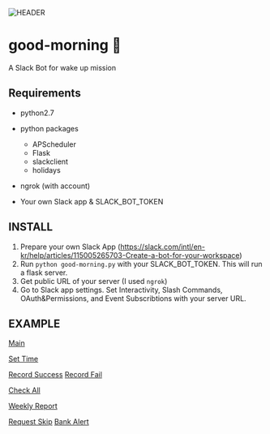 ![HEADER](github.com/juppytt/good-morning/blob/master/image/main.png)

# good-morning :sunrise: 
A Slack Bot for wake up mission


## Requirements
* python2.7
* python packages
    * APScheduler
    * Flask
    * slackclient
    * holidays

* ngrok (with account)
* Your own Slack app & SLACK_BOT_TOKEN

## INSTALL
1. Prepare your own Slack App (https://slack.com/intl/en-kr/help/articles/115005265703-Create-a-bot-for-your-workspace)
2. Run `python good-morning.py` with your SLACK_BOT_TOKEN. This will run a flask server.
3. Get public URL of your server (I used `ngrok`) 
4. Go to Slack app settings. Set Interactivity, Slash Commands, OAuth&Permissions, and Event Subscribtions with your server URL.


## EXAMPLE
[Main](github.com/juppytt/good-morning/blob/master/image/main.png)

[Set Time](github.com/juppytt/good-morning/blob/master/image/set-time.jpeg)


[Record Success](github.com/juppytt/good-morning/blob/master/image/record-success.jpeg)
[Record Fail](github.com/juppytt/good-morning/blob/master/image/record-fail.jpeg)

[Check All](github.com/juppytt/good-morning/blob/master/image/check-all.jpeg)

[Weekly Report](github.com/juppytt/good-morning/blob/master/image/weekly-report.jpeg)

[Request Skip](github.com/juppytt/good-morning/blob/master/image/request-skip.jpeg)
[Bank Alert](github.com/juppytt/good-morning/blob/master/image/bank-alert.jpeg)





